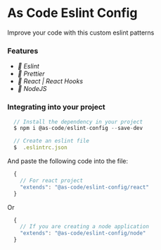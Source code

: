 # As Code Eslint Config

Improve your code with this custom eslint patterns

### Features

- *:pencil: Eslint*
- *:pencil: Prettier*
- *:pencil: React | React Hooks*
- *:pencil: NodeJS*

### Integrating into your project
```javascript
  // Install the dependency in your project
  $ npm i @as-code/eslint-config --save-dev

  // Create an eslint file
  $  .eslintrc.json
```
And paste the following code into the file:

```javascript
  {
    // For react project
    "extends": "@as-code/eslint-config/react"
  }
```
Or
```javascript
  {
    // If you are creating a node application
    "extends": "@as-code/eslint-config/node"
  }
```